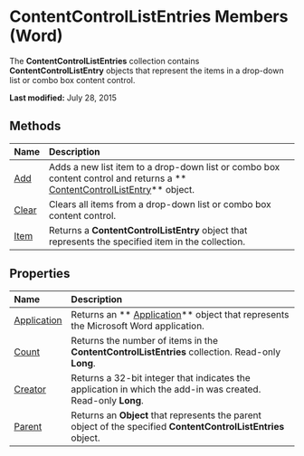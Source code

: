 
# ContentControlListEntries Members (Word)
The  **ContentControlListEntries** collection contains **ContentControlListEntry** objects that represent the items in a drop-down list or combo box content control.

 **Last modified:** July 28, 2015


## Methods



|**Name**|**Description**|
|:-----|:-----|
| [Add](159747c0-279c-f0ee-62d9-f2f01865c083.md)|Adds a new list item to a drop-down list or combo box content control and returns a  ** [ContentControlListEntry](b4e51492-4283-22e7-0f9a-2cfa1abaa306.md)** object.|
| [Clear](baaae83d-98ad-18ee-9302-632fbf5271fe.md)|Clears all items from a drop-down list or combo box content control.|
| [Item](44897d42-6f27-dcd7-b3c7-25a92f4cd314.md)|Returns a  **ContentControlListEntry** object that represents the specified item in the collection.|

## Properties



|**Name**|**Description**|
|:-----|:-----|
| [Application](8ffc7212-bddb-2bbc-a5e7-56552893695f.md)|Returns an  ** [Application](d1cf6f8f-4e88-bf01-93b4-90a83f79cb44.md)** object that represents the Microsoft Word application.|
| [Count](f2fe5f96-5fae-a688-e874-9ec3bbe4833a.md)|Returns the number of items in the  **ContentControlListEntries** collection. Read-only **Long**.|
| [Creator](f2478dda-786b-2120-171f-23f7e564ecd4.md)|Returns a 32-bit integer that indicates the application in which the add-in was created. Read-only  **Long**.|
| [Parent](834ec3ec-bde9-15fd-52d5-a82b873131b3.md)|Returns an  **Object** that represents the parent object of the specified **ContentControlListEntries** object.|
